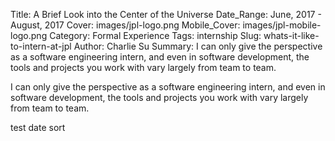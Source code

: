 Title: A Brief Look into the Center of the Universe
Date_Range: June, 2017 - August, 2017
Cover: images/jpl-logo.png
Mobile_Cover: images/jpl-mobile-logo.png
Category: Formal Experience
Tags: internship
Slug: whats-it-like-to-intern-at-jpl
Author: Charlie Su
Summary: I can only give the perspective as a software engineering intern, and even in software development, the tools and projects you work with vary largely from team to team.

I can only give the perspective as a software engineering intern, and even in software development, the tools and projects you work with vary largely from team to team.

test date sort